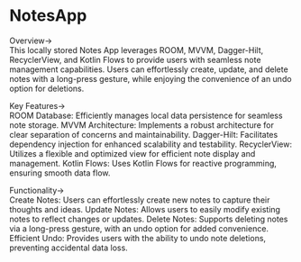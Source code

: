 # NotesApp

Overview->                                                                                                                                             
This locally stored Notes App leverages ROOM, MVVM, Dagger-Hilt, RecyclerView, and Kotlin Flows to provide users with seamless note management capabilities. Users can effortlessly create, update, and delete notes with a long-press gesture, while enjoying the convenience of an undo option for deletions.

Key Features->               
ROOM Database: Efficiently manages local data persistence for seamless note storage.
MVVM Architecture: Implements a robust architecture for clear separation of concerns and maintainability.
Dagger-Hilt: Facilitates dependency injection for enhanced scalability and testability.
RecyclerView: Utilizes a flexible and optimized view for efficient note display and management.
Kotlin Flows: Uses Kotlin Flows for reactive programming, ensuring smooth data flow.

Functionality->             
Create Notes: Users can effortlessly create new notes to capture their thoughts and ideas.
Update Notes: Allows users to easily modify existing notes to reflect changes or updates.
Delete Notes: Supports deleting notes via a long-press gesture, with an undo option for added convenience.
Efficient Undo: Provides users with the ability to undo note deletions, preventing accidental data loss.
